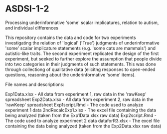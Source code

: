# ASDSI-1-2
Processing underinformative 'some' scalar implicatures, relation to autism, and individual differences

This repository contains the data and code for two experiments investigating the relation of 'logical' ('True') judgments of underinformative 'some' scalar implicature statements (e.g. 'some cats are mammals') and autistic-like traits. The second experiment replicated the design of the first experiment, but seeked to further explore the assumption that people divide into two categories in their judgments of such statements. This was done through collectiong of qualitative data (elicitng responses to open-ended questions, reasoning about the underinformative 'some' items).

File names and descriptions:

Exp1Data.xlsx - All data from experiment 1, raw data in the 'rawKeep' spreadsheet
Exp2Data.xlsx - All data from experiment 2, raw data in the 'rawKeep' spreadsheet
Exp1script.Rmd - The code used to analyze experiment 1 data
2ndRecalcExp1.xlsx - The excel file containing the data being analyzed (taken from the Exp1Data.xlsx raw data)
Exp2script.Rmd - The code used to analyze experiment 2 data
dataforR3.xlsx - The excel file containing the data being analyzed (taken from the Exp2Data.xlsx raw data)
